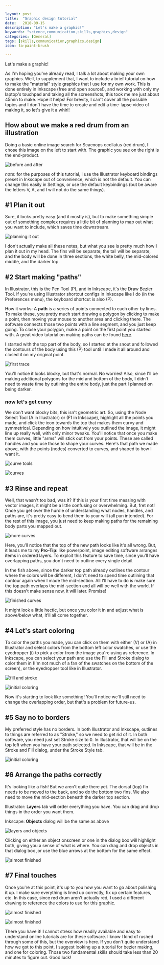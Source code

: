 ```yaml
---

layout: post
title:  "Graphic design tutorial"
date:   2018-09-15 
description: "Let's make a graphic!"
keywords: "science,communication,skills,graphics,design"
categories: [General]
tags: [skills,communication,graphics,design]
icon: fa-paint-brush

---
```


Let's make a graphic!

As I'm hoping you've already read, I talk a lot about making your own graphics. Well, to supplement that, I want to include a brief tutorial on how to make the "material" style graphics that I use for my own work.
This is done entirely in Inkscape (free and open source!), and working with only my laptop's touchpad and taking all the screenshots, this took me me just about 45min to make. Hope it helps! For brevity, I can't cover all the possible topics and I don't have the time to create and edit a time-lapse video of making it, so let's give it a whirl!

## How about we make a red drum from an illustration

Doing a basic online image search for Scaenops ocellatus (red drum), I chose this image on the left to start with. The graphic you see on the right is the end-product. 

![before and after](/static/assets/img/blog/graphic-tutorial/preview.png)



*note*: for the purposes of this tutorial, I use the Illustrator keyboard bindings preset in Inkscape out of convenience, which is not the default. You can change this easily in Settings, or use the default keybindings (but be aware the letters V, A, and I will not do the same things).

## #1 Plan it out

Sure, it looks pretty easy (and it mostly is), but to make something simple out of something complex requires a little bit of planning to map out what you want to include, which saves time downstream.

![planning it out](/static/assets/img/blog/graphic-tutorial/drum1.png)

I don't actually make all these notes, but what you see is pretty much how I plan it out in my head. The fins will be separate, the tail will be separate, and the body will be done in three sections, the white belly, the mid-colored middle, and the darker top.



## #2 Start making "paths"

In Illustrator, this is the Pen Tool (P), and in Inkscape, it's the Draw Bezier Tool. If you're using Illustrator shortcut configs in Inkscape like I do (in the Preferences menu), the keyboard shortcut is also (P).

How it works: A **path** is  a series of points connected to each other by lines. To make these, you  pretty much start drawing a polygon by clicking to make a point, then  moving your mouse to another area and clicking there. The software  connects those two points with a line segment, and you just keep going.  To close your polygon, make a point on the first point you started with.  A great video tutorial on making paths can be found [here](https://www.youtube.com/watch?v=AAgWhnf_p3k).

I started with the top part of the body, so I started  at the snout and followed the contours of the body using this (P) tool  until I made it all around and closed it on my original point. 

![first trace](/static/assets/img/blog/graphic-tutorial/drum2.png)

You'll notice it looks blocky, but that's normal. No worries! Also, since I'll be making additional polygons for the mid and bottom of the body, I didn't need to waste time by outlining the entire body, just the part I planned on being darker.

### now let's get curvy

We don't want blocky bits, this isn't geometric art. So, using the Node Select Tool (A in Illustrator) or (F1 in Inkscape), highlight all the points you made, and click the icon towards the top that makes them curvy and  symmetrical. Depending on how intuitively you outlined the image, it might line up really well, with only minor tweaks. You'll notice that once you make them curves, little "arms" will stick out from your points. These are called handles and you use those to shape your curves. Here's that path we made above, with the points (nodes) converted to curves, and shaped to how I want it.

![curve tools](/static/assets/img/blog/graphic-tutorial/curves.png)

![curves](/static/assets/img/blog/graphic-tutorial/drum3.png)

## #3 Rinse and repeat

Well, that wasn't too bad, was it? If this is your first time messing with vector images, it might be a little confusing or overwhelming. But, fret not! Once you get over the hurdle of understanding what nodes, handles, and paths are, it's pretty easy to bend them to your will (all pun intended). For the rest of this image, you just need to 
keep making paths for the remaining body parts you mapped out.

![more curves](/static/assets/img/blog/graphic-tutorial/drum4.png)

Here, you'll notice that the top of the new path looks like it's all wrong. But, it leads me to my **Pro-Tip**: like  powerpoint, image editing software arranges items in ordered layers. To  exploit this feature to save time, since you'll have overlapping paths,  you don't need to outline every single detail.

In the fish above, since the darker top path already  outlines the contour where the colors will be different, I don't need to spend time outlining that contour again when I made the mid-section. All I'll have  to do is make sure the top path overlaps the mid-section and all will be  well with the world. If this doesn't make sense now, it will later.  Promise!

![finished curves](/static/assets/img/blog/graphic-tutorial/drum5.png)

It might look a little hectic, but once you color it in and adjust what is above/below what, it'll all come together. 



## #4 Let's start coloring

To color the paths you made, you can click on them with either (V) or (A) in Illustrator and select colors from the bottom left color swatches, or use the eyedropper (i) to pick a color from the image you're using as reference. In Inkscape, you can select your path and use the Fill and 
Stroke dialog to color them in (I'm not much of a fan of the swatches on the bottom of the screen), or the eyedropper tool like in Illustrator.  

![fill and stroke](/static/assets/img/blog/graphic-tutorial/colorwheel.png)

![initial coloring](/static/assets/img/blog/graphic-tutorial/drum6.png)

Now it's starting to look like something! You'll notice we'll still need to change the overlapping order, but that's a problem for future-us.



## #5 Say no to borders

My preferred style has no borders. In both Illustrator and Inkscape, outlines to things are referred to as "Stroke," so we need to get rid of it. In both software, you need just set Stroke size to 0. In Illustrator, that will be on the top left when you have your path selected. In Inkscape, that will be in the Stroke and Fill dialog, under the Stroke Style tab. 

![initial coloring](/static/assets/img/blog/graphic-tutorial/drum7.png)



## #6 Arrange the paths correctly

It's looking like a fish! But we aren't quite there 
yet. The dorsal (top) fin needs to be moved to the back, and so do the bottom two fins. We also need to move the mid-section beneath the darker top section. 

Illustrator: **Layers** tab will order everything you have. You can drag and drop things in the order you want them.

Inkscape: **Objects** dialog will be the same as above

![layers and objects](/static/assets/img/blog/graphic-tutorial/layers.png)



Clicking on either an object onscreen or one in the dialog box will highlight both, giving you a sense of what is where. You can drag and drop objects in that dialog box ,or use the blue arrows at the bottom for the same effect.

![almost finished](/static/assets/img/blog/graphic-tutorial/drum8.png)



## #7 Final touches

Once you're at this point, it's up to you how you want to go about polishing it up. I make sure everything is lined up correctly, fix up certain features, etc. In this case, since red drum aren't actually red, I used a different drawing to reference the colors to use for this graphic.

![almost finished](/static/assets/img/blog/graphic-tutorial/drum9.png)

<img align="center" src="/static/assets/img/blog/graphic-tutorial/drum9.png" alt="almost finished">

There you have it! I cannot stress how readily available and easy to understand online tutorials are for these software. I know I kind of rushed through some of this, but the overview is here. If you don't quite understand how we got to this point, I suggest looking up a tutorial for bezier making, and one for coloring. Those two fundamental skills should take less than 20 minutes to figure out. Good luck!